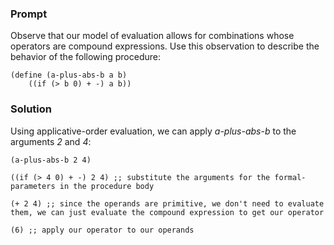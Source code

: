 ### Prompt

Observe that our model of evaluation allows for combinations whose operators are compound expressions. Use this observation to describe the behavior of the following procedure:

```
(define (a-plus-abs-b a b)
    ((if (> b 0) + -) a b))
```

### Solution

Using applicative-order evaluation, we can apply _a-plus-abs-b_ to the arguments _2_ and _4_:

```
(a-plus-abs-b 2 4)

((if (> 4 0) + -) 2 4) ;; substitute the arguments for the formal-parameters in the procedure body

(+ 2 4) ;; since the operands are primitive, we don't need to evaluate them, we can just evaluate the compound expression to get our operator

(6) ;; apply our operator to our operands
```
